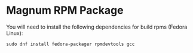 # Magnum RPM Package

You will need to install the following dependencies for build rpms (Fedora Linux):
```
sudo dnf install fedora-packager rpmdevtools gcc
```
